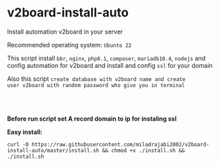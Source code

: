 # v2board-install-auto

Install automation v2board in your server

Recommended operating system: <code>Ubunto 22</code>

This script install <code>bbr</code>, <code>nginx</code>, <code>php8.1</code>, <code>composer</code>, <code>mariadb10.4</code>, <code>nodejs</code> and config automation for v2board and install and config <code>ssl</code> for your domain

Also this script <code>create database with v2board name and create user v2board with random password who give you in terminal</code>

</br>
</br>


<b>Before run script set A record domain to ip for instaling ssl</b>


<b>Easy install:</b>
<pre><code>curl -O https://raw.githubusercontent.com/miladrajabi2002/v2board-install-auto/master/install.sh && chmod +x ./install.sh && ./install.sh</code></pre>
